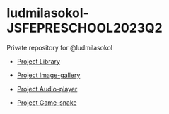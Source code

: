 # ludmilasokol-JSFEPRESCHOOL2023Q2
Private repository for @ludmilasokol

- [Project Library](https://LudmilaSokol.github.io/js-pre-school-2023Q2/library/ "Site de prêt adaptatif et interactif pour la sélection et la vente de livres")

- [Project Image-gallery](https://LudmilaSokol.github.io/js-pre-school-2023Q2/image-galery/ "Create an application that displays photos received from the API. Add a search to the application.")

- [Project Audio-player](https://LudmilaSokol.github.io/js-pre-school-2023Q2/audio-player/ "A music player that allows you to play music tracks one by one or flip through them by clicking on the buttons.")

- [Project Game-snake](https://LudmilaSokol.github.io/js-pre-school-2023Q2/random-game/ "Game Snake.")
